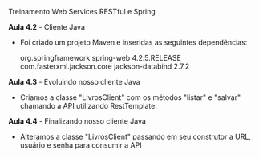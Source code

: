 Treinamento Web Services RESTful e Spring

<b>Aula 4.2</b> - Cliente Java

- Foi criado um projeto Maven e inseridas as seguintes dependências:

    <dependency>
      <groupId>org.springframework</groupId>
      <artifactId>spring-web</artifactId>
      <version>4.2.5.RELEASE</version>
    </dependency>
    <dependency>
      <groupId>com.fasterxml.jackson.core</groupId>
      <artifactId>jackson-databind</artifactId>
      <version>2.7.2</version>
    </dependency>

<b>Aula 4.3</b> - Evoluindo nosso cliente Java

- Criamos a classe "LivrosClient" com os métodos "listar" e "salvar" chamando a API utilizando RestTemplate.

<b>Aula 4.4</b> - Finalizando nosso cliente Java

- Alteramos a classe "LivrosClient" passando em seu construtor a URL, usuário e senha para consumir a API